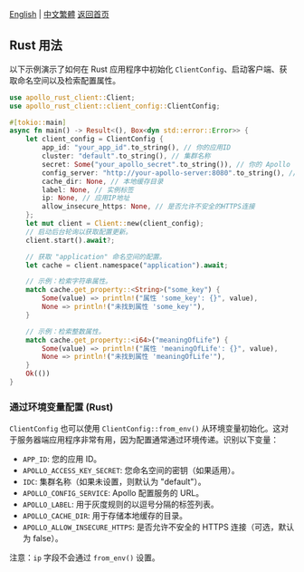 [English](../en/Rust-Usage.md) | [中文繁體](../zh-TW/Rust-Usage.md)
[返回首页](Home.md)

## Rust 用法

以下示例演示了如何在 Rust 应用程序中初始化 `ClientConfig`、启动客户端、获取命名空间以及检索配置属性。

```rust
use apollo_rust_client::Client;
use apollo_rust_client::client_config::ClientConfig;

#[tokio::main]
async fn main() -> Result<(), Box<dyn std::error::Error>> {
    let client_config = ClientConfig {
        app_id: "your_app_id".to_string(), // 你的应用ID
        cluster: "default".to_string(), // 集群名称
        secret: Some("your_apollo_secret".to_string()), // 你的 Apollo 密钥
        config_server: "http://your-apollo-server:8080".to_string(), // 配置服务器地址
        cache_dir: None, // 本地缓存目录
        label: None, // 实例标签
        ip: None, // 应用IP地址
        allow_insecure_https: None, // 是否允许不安全的HTTPS连接
    };
    let mut client = Client::new(client_config);
    // 启动后台轮询以获取配置更新。
    client.start().await?;

    // 获取 "application" 命名空间的配置。
    let cache = client.namespace("application").await;

    // 示例：检索字符串属性。
    match cache.get_property::<String>("some_key") {
        Some(value) => println!("属性 'some_key': {}", value),
        None => println!("未找到属性 'some_key'"),
    }

    // 示例：检索整数属性。
    match cache.get_property::<i64>("meaningOfLife") {
        Some(value) => println!("属性 'meaningOfLife': {}", value),
        None => println!("未找到属性 'meaningOfLife'"),
    }
    Ok(())
}
```

### 通过环境变量配置 (Rust)

`ClientConfig` 也可以使用 `ClientConfig::from_env()` 从环境变量初始化。这对于服务器端应用程序非常有用，因为配置通常通过环境传递。识别以下变量：

- `APP_ID`: 您的应用 ID。
- `APOLLO_ACCESS_KEY_SECRET`: 您命名空间的密钥（如果适用）。
- `IDC`: 集群名称（如果未设置，则默认为 "default"）。
- `APOLLO_CONFIG_SERVICE`: Apollo 配置服务的 URL。
- `APOLLO_LABEL`: 用于灰度规则的以逗号分隔的标签列表。
- `APOLLO_CACHE_DIR`: 用于存储本地缓存的目录。
- `APOLLO_ALLOW_INSECURE_HTTPS`: 是否允许不安全的 HTTPS 连接（可选，默认为 false）。

注意：`ip` 字段不会通过 `from_env()` 设置。
